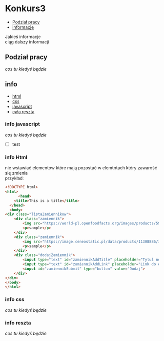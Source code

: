 # Konkurs3
- [Podział pracy](##Podział-pracy)<br>
- [informacje](##info)

Jakieś informacje<br>
ciąg dalszy informacji
## **Podział pracy**
*cos tu kiedyś będzie*
## **info**
- [html](###info-Html)<br>
- [css](###info-css)<br>
- [javascript](###info-javascript)<br>
- [cała reszta](###info-reszta)
### **info javascript**
*cos tu kiedyś będzie*<br>
- [ ] test
### **info Html**
nie wstawiać elementów które mają pozostać w elemtntach który zawarość się zmienia<br>
przykład:
```html
<!DOCTYPE html>
<html>
      <head>
    <title>This is a title</title>
  </head>
  <body>
<div class="listaZamiennikow">
    <div class="zamiennik">
        <img src="https://world-pl.openfoodfacts.org/images/products/594/900/050/5342/front_ro.4.full.jpg" alt="seawching fow photo">
        <p>sample</p>
    </div>
    <div class="zamiennik">
        <img src="https://image.ceneostatic.pl/data/products/11308886/i-e-wedel-czekolada-mleczna-100g.jpg" alt="seawching fow photo">
        <p>sample</p>
    </div>
    <div class="dodajZamiennik">
        <input type="text" id="zamiennikAddTitle" placeholder="Tytul nowego zamiennika">
        <input type="text" id="zamiennikAddLink" placeholder="Link do obrazku nowego zamiennika">
        <input id="zamiennikSubmit" type="button" value="Dodaj">
    </div>
</div>
</body>
</html>
```

### **info css**
*cos tu kiedyś będzie*
### **info reszta**
*cos tu kiedyś będzie*